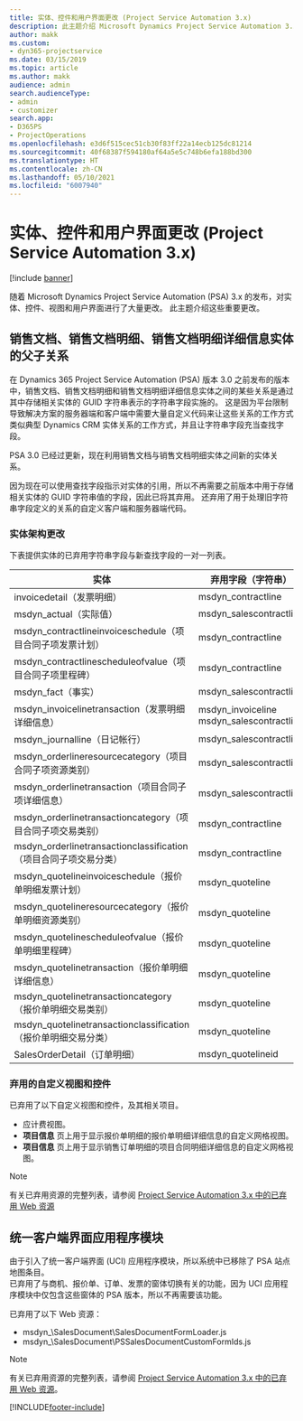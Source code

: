 ```yaml
---
title: 实体、控件和用户界面更改 (Project Service Automation 3.x)
description: 此主题介绍 Microsoft Dynamics Project Service Automation 3.x 的解决方案更改。
author: makk
ms.custom:
- dyn365-projectservice
ms.date: 03/15/2019
ms.topic: article
ms.author: makk
audience: admin
search.audienceType:
- admin
- customizer
search.app:
- D365PS
- ProjectOperations
ms.openlocfilehash: e3d6f515cec51cb30f83ff22a14ecb125dc81214
ms.sourcegitcommit: 40f68387f594180af64a5e5c748b6efa188bd300
ms.translationtype: HT
ms.contentlocale: zh-CN
ms.lasthandoff: 05/10/2021
ms.locfileid: "6007940"
---
```

# <a name="entity-control-and-user-interface-changes-project-service-automation-3x"></a>实体、控件和用户界面更改 (Project Service Automation 3.x)

[!include [banner](../../includes/psa-now-project-operations.md)]


随着 Microsoft Dynamics Project Service Automation (PSA) 3.x 的发布，对实体、控件、视图和用户界面进行了大量更改。 此主题介绍这些重要更改。

## <a name="parent-child-relationships-for-sales-document-sales-document-line-sales-document-line-detail-entities"></a>销售文档、销售文档明细、销售文档明细详细信息实体的父子关系
在 Dynamics 365 Project Service Automation (PSA) 版本 3.0 之前发布的版本中，销售文档、销售文档明细和销售文档明细详细信息实体之间的某些关系是通过其中存储相关实体的 GUID 字符串表示的字符串字段实施的。 这是因为平台限制导致解决方案的服务器端和客户端中需要大量自定义代码来让这些关系的工作方式类似典型 Dynamics CRM 实体关系的工作方式，并且让字符串字段充当查找字段。

PSA 3.0 已经过更新，现在利用销售文档与销售文档明细实体之间新的实体关系。

因为现在可以使用查找字段指示对实体的引用，所以不再需要之前版本中用于存储相关实体的 GUID 字符串值的字段，因此已将其弃用。 还弃用了用于处理旧字符串字段定义的关系的自定义客户端和服务器端代码。

### <a name="entity-schema-changes"></a>实体架构更改
下表提供实体的已弃用字符串字段与新查找字段的一对一列表。 

 实体 |   弃用字段（字符串） | 新字段（查找）
--- | --- | ---
invoicedetail（发票明细） |  msdyn_contractline |    msdyn_contractlineid
msdyn_actual（实际值） | msdyn_salescontractline |   msdyn_salescontractlineid
msdyn_contractlineinvoiceschedule（项目合同子项发票计划） |    msdyn_contractline |    msdyn_contractlineid
msdyn_contractlinescheduleofvalue（项目合同子项里程碑） |   msdyn_contractline |    msdyn_contractlineid
msdyn_fact（事实） | msdyn_salescontractline |   msdyn_salescontractlineid
msdyn_invoicelinetransaction（发票明细详细信息） | msdyn_invoiceline <br> msdyn_salescontractline | msdyn_invoicelineid <br> msdyn_salescontractlineid
msdyn_journalline（日记帐行） |  msdyn_salescontractline |   msdyn_salescontractlineid
msdyn_orderlineresourcecategory（项目合同子项资源类别） | msdyn_salescontractline |   msdyn_contractlineid
msdyn_orderlinetransaction（项目合同子项详细信息） | msdyn_salescontractline |   msdyn_salescontractlineid
msdyn_orderlinetransactioncategory（项目合同子项交易类别） |   msdyn_contractline |    msdyn_contractlineid
msdyn_orderlinetransactionclassification（项目合同子项交易分类） |   msdyn_contractline |    msdyn_contractlineid
msdyn_quotelineinvoiceschedule（报价单明细发票计划） |  msdyn_quoteline |   msdyn_quotelineid
msdyn_quotelineresourcecategory（报价单明细资源类别） |    msdyn_quoteline |   msdyn_quotelineid
msdyn_quotelinescheduleofvalue（报价单明细里程碑） | msdyn_quoteline |   msdyn_quotelineid
msdyn_quotelinetransaction（报价单明细详细信息） |    msdyn_quoteline |   msdyn_quotelineid
msdyn_quotelinetransactioncategory（报价单明细交易类别） |  msdyn_quoteline |   msdyn_quotelineid
msdyn_quotelinetransactionclassification（报价单明细交易分类） |  msdyn_quoteline |   msdyn_quotelineid
SalesOrderDetail（订单明细） | msdyn_quotelineid | msdyn_quoteline 

### <a name="deprecated-custom-views-and-controls"></a>弃用的自定义视图和控件
已弃用了以下自定义视图和控件，及其相关项目。

- 应计费视图。
- **项目信息** 页上用于显示报价单明细的报价单明细详细信息的自定义网格视图。
- **项目信息** 页上用于显示销售订单明细的项目合同明细详细信息的自定义网格视图。

> [!NOTE]
> 有关已弃用资源的完整列表，请参阅 [Project Service Automation 3.x 中的已弃用 Web 资源](../developer-guides/web-resources-deprecated-v3.x.md)

## <a name="unified-client-interface-app-module"></a>统一客户端界面应用程序模块
由于引入了统一客户端界面 (UCI) 应用程序模块，所以系统中已移除了 PSA 站点地图条目。  
已弃用了与商机、报价单、订单、发票的窗体切换有关的功能，因为 UCI 应用程序模块中仅包含这些窗体的 PSA 版本，所以不再需要该功能。  

已弃用了以下 Web 资源：

- msdyn_\SalesDocument\SalesDocumentFormLoader.js
- msdyn_\SalesDocument\PSSalesDocumentCustomFormIds.js

> [!NOTE]
> 有关已弃用资源的完整列表，请参阅 [Project Service Automation 3.x 中的已弃用 Web 资源](../developer-guides/web-resources-deprecated-v3.x.md)。




[!INCLUDE[footer-include](../../includes/footer-banner.md)]